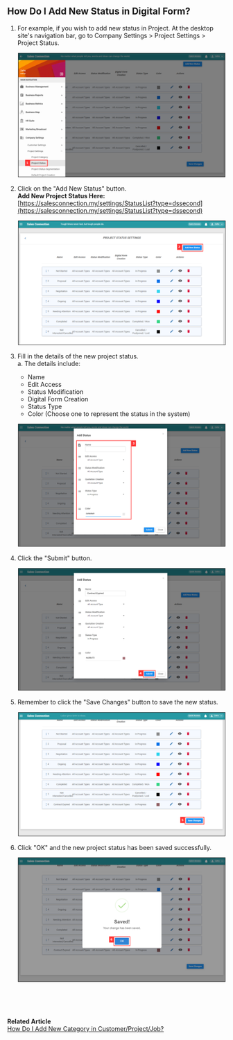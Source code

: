## How Do I Add New Status in Digital Form?
    
  1. For example, if you wish to add new status in Project. At the desktop site's navigation bar, go to Company Settings > Project Settings > Project Status.<br>

     <p align="center">
       <img src="img/Project_Status_Sidebar.png" alt="Project Status Sidebar">
     </p>

  2. Click on the "Add New Status" button.<br>
     **Add New Project Status Here:** [https://salesconnection.my/settings/StatusList?type=dssecond](https://salesconnection.my/settings/StatusList?type=dssecond)<br>

     <p align="center">
       <img src="img/Add_New_Project_Status_Button.png" alt="Add New Project Status Button">
     </p>

  3. Fill in the details of the new project status.<br>
     a. The details include:<br>
        - Name<br>
        - Edit Access<br>
        - Status Modification<br>
        - Digital Form Creation<br>
        - Status Type<br>
        - Color (Choose one to represent the status in the system)<br>

     <p align="center">
       <img src="img/New_Project_Status_Name.png" alt="New Project Status Name">
     </p>

  4. Click the "Submit" button.<br>

     <p align="center">
       <img src="img/New_Project_Status_Submit_Button.png" alt="New Project Status Submit Button">
     </p>

  5. Remember to click the "Save Changes" button to save the new status.<br>

     <p align="center">
       <img src="img/New_Project_Status_Save_Changes_Button.png" alt="New Project Status Save Changes Button">
     </p>

  6. Click "OK" and the new project status has been saved successfully.<br>

     <p align="center">
       <img src="img/New_Project_Status_Save.png" alt="New Project Status Save">
     </p>
     <br><br><br>

**Related Article**<br>
[How Do I Add New Category in Customer/Project/Job?](Add_New_Category_in_Customer_Project_Job.md)
